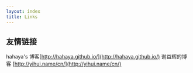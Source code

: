 ```yaml
---
layout: index
title: Links
---
```


## 友情链接 
hahaya's 博客[http://hahaya.github.io/](http://hahaya.github.io/) 
谢益辉的博客 [http://yihui.name/cn/](http://yihui.name/cn/) 


